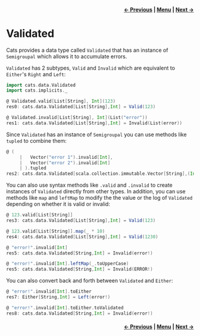 <h4 align="right">
    <a href="lesson5_1_semigroupal.md">← Previous</a> |
    <a href="lesson5.md">Menu</a> |
    <a href="lesson5_3_apply_applicative.md">Next →</a>
</h4>

<h1>Validated</h1>

Cats provides a data type called `Validated` that has an instance of `Semigroupal` which allows it to accumulate errors.

`Validated` has 2 subtypes, `Valid` and `Invalid` which are equivalent to `Either`'s `Right` and `Left`:

```scala
import cats.data.Validated
import cats.implicits._

@ Validated.valid[List[String], Int](123)
res0: cats.data.Validated[List[String],Int] = Valid(123)

@ Validated.invalid[List[String], Int](List("error"))
res1: cats.data.Validated[List[String],Int] = Invalid(List(error))
```

Since `Validated` has an instance of `Semigroupal` you can use methods like `tupled` to combine them:

```scala
@ (
     |   Vector("error 1").invalid[Int],
     |   Vector("error 2").invalid[Int]
     | ).tupled
res2: cats.data.Validated[scala.collection.immutable.Vector[String],(Int, Int)] = Invalid(Vector(error 1, error 2))
```

You can also use syntax methods like `.valid` and `.invalid` to create instances of `Validated` directly from other
types. In addition, you can use methods like `map` and `leftMap` to modify the the value or the log of `Validated`
depending on whether it is valid or invalid:

```scala
@ 123.valid[List[String]]
res3: cats.data.Validated[List[String],Int] = Valid(123)

@ 123.valid[List[String]].map(_ * 10)
res4: cats.data.Validated[List[String],Int] = Valid(1230)
```

```scala
@ "error!".invalid[Int]
res5: cats.data.Validated[String,Int] = Invalid(error!)

@ "error!".invalid[Int].leftMap(_.toUpperCase)
res5: cats.data.Validated[String,Int] = Invalid(ERROR!)
```

You can also convert back and forth between `Validated` and `Either`:

```scala
@ "error!".invalid[Int].toEither
res7: Either[String,Int] = Left(error!)

@ "error!".invalid[Int].toEither.toValidated
res8: cats.data.Validated[String,Int] = Invalid(error!)
```

<h4 align="right">
    <a href="lesson5_1_semigroupal.md">← Previous</a> |
    <a href="lesson5.md">Menu</a> |
    <a href="lesson5_3_apply_applicative.md">Next →</a>
</h4>